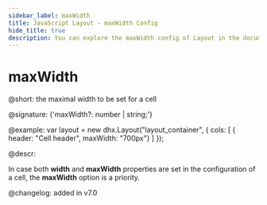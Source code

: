 ```yaml
---
sidebar_label: maxWidth
title: JavaScript Layout - maxWidth Config 
hide_title: true
description: You can explore the maxWidth config of Layout in the documentation of the DHTMLX JavaScript UI library. Browse developer guides and API reference, try out code examples and live demos, and download a free 30-day evaluation version of DHTMLX Suite 7.
---
```

 
# maxWidth

@short: the maximal width to be set for a cell

@signature: {'maxWidth?: number | string;'}

@example:
var layout = new dhx.Layout("layout_container", {
    cols: [
      { header: "Cell header", maxWidth: "700px"}
    ]
});

@descr:

In case both **width** and **maxWidth** properties are set in the configuration of a cell, the **maxWidth** option is a priority.

@changelog: added in v7.0

[comment]: # (@relatedapi: layout/api/layout_width_config.md layout/api/layout_minwidth_config.md)

[comment]: # (@related: layout/cell_configuration.md#cell-size)
